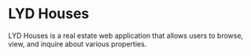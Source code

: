 # LYD Houses

LYD Houses is a real estate web application that allows users to browse, view, and inquire about various properties.
